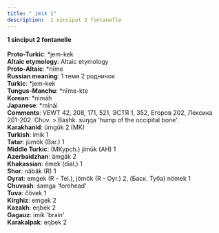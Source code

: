 ```yaml
---
title: " imik 1"
description:  1 sinciput 2 fontanelle
---
```

<strong> 1 sinciput 2 fontanelle</strong><br><br>
<strong>Proto-Turkic</strong>:  *jem-kek<br>
<strong>Altaic etymology</strong>:  Altaic etymology<br>
<strong> Proto-Altaic</strong>:  *nīme<br>
<strong>Russian meaning</strong>:  1 темя 2 родничок<br>
<strong>Turkic</strong>:  *jem-kek<br>
<strong>Tungus-Manchu</strong>:  *nīme-kte<br>
<strong>Korean</strong>:  *nìmáh<br>
<strong>Japanese</strong>:  *mínái<br>
<strong>Comments</strong>:  VEWT 42, 208, 171, 521, ЭСТЯ 1, 352, Егоров 202, Лексика 201-202. Chuv. > Bashk. suŋqa 'hump of the occipital bone'.<br>
<strong>Karakhanid</strong>:  ümgük 2 (MK)<br>
<strong>Turkish</strong>:  imik 1<br>
<strong>Tatar</strong>:  jümök (Bar.) 1<br>
<strong>Middle Turkic</strong>:  (MKypch.) jimük (AH) 1<br>
<strong>Azerbaidzhan</strong>:  ämgäk 2<br>
<strong>Khakassian</strong>:  ēmek (dial.) 1<br>
<strong>Shor</strong>:  näbäk (R) 1<br>
<strong>Oyrat</strong>:  emgek (R - Tel.), jömök (R - Oyr.) 2, (Баск. Туба) nömek 1<br>
<strong>Chuvash</strong>:  śamga 'forehead'<br>
<strong>Tuva</strong>:  čövek 1<br>
<strong>Kirghiz</strong>:  emgek 2<br>
<strong>Kazakh</strong>:  eŋbek 2<br>
<strong>Gagauz</strong>:  imik 'brain'<br>
<strong>Karakalpak</strong>:  eŋbek 2<br>


